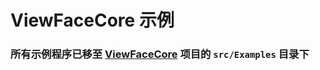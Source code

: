 # ViewFaceCore 示例

### 所有示例程序已移至 [ViewFaceCore](https://github.com/ViewFaceCore/ViewFaceCore) 项目的 `src/Examples` 目录下
